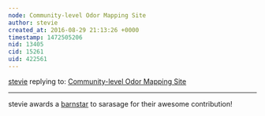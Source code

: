 ```yaml
---
node: Community-level Odor Mapping Site
author: stevie
created_at: 2016-08-29 21:13:26 +0000
timestamp: 1472505206
nid: 13405
cid: 15261
uid: 422561
---
```




[stevie](../profile/stevie) replying to: [Community-level Odor Mapping Site](../notes/sarasage/08-29-2016/community-level-odor-mapping-site)

----
stevie awards a <a href="publiclab.org/wiki/barnstars">barnstar</a> to sarasage for their awesome contribution!